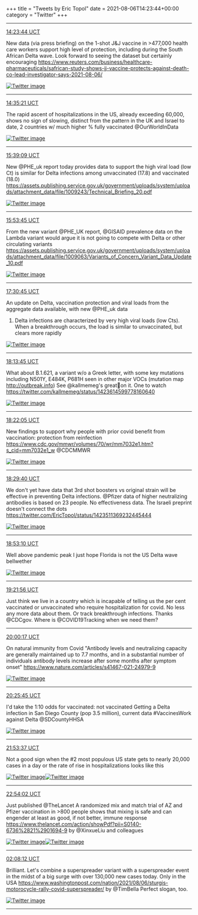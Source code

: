 +++
title = "Tweets by Eric Topol" 
date = 2021-08-06T14:23:44+00:00
category = "Twitter"
+++


---

<a href="https://twitter.com/erictopol/status/1423651004428406785" target="_blank" rel="noreferer">14:23:44 UCT</a>

New data (via press briefing) on the 1-shot J&amp;J vaccine in &gt;477,000 health care workers support high level of protection, including during the South African Delta wave. Look forward to seeing the dataset but certainly encouraging
https://www.reuters.com/business/healthcare-pharmaceuticals/safrican-study-shows-jj-vaccine-protects-against-death-co-lead-investigator-says-2021-08-06/ 

<a href="E8HSRD2VoA4yP9i.png"  ><img src="E8HSRD2VoA4yP9i.png" alt="Twitter image" ></img></a>

---

<a href="https://twitter.com/erictopol/status/1423653927644401674" target="_blank" rel="noreferer">14:35:21 UCT</a>

The rapid ascent of hospitalizations in the US, already exceeding 60,000, shows no sign of slowing, distinct from the pattern in the UK and Israel to date, 2 countries w/ much higher % fully vaccinated 
@OurWorldInData 

<a href="E8HVamAUUAM0H01.jpg"  ><img src="E8HVamAUUAM0H01.jpg" alt="Twitter image" ></img></a>

---

<a href="https://twitter.com/erictopol/status/1423669985646288907" target="_blank" rel="noreferer">15:39:09 UCT</a>

New @PHE_uk report today provides data to support the high viral load (low Ct) is similar for Delta infections among unvaccinated (17.8) and vaccinated (18.0) https://assets.publishing.service.gov.uk/government/uploads/system/uploads/attachment_data/file/1009243/Technical_Briefing_20.pdf 

<a href="E8HkBUNVoAc8K-b.jpg"  ><img src="E8HkBUNVoAc8K-b.jpg" alt="Twitter image" ></img></a>

---

<a href="https://twitter.com/erictopol/status/1423673657402949644" target="_blank" rel="noreferer">15:53:45 UCT</a>

From the new variant @PHE_UK report, @GISAID prevalence data on the Lambda variant would argue it is not going to compete with Delta or other circulating variants
https://assets.publishing.service.gov.uk/government/uploads/system/uploads/attachment_data/file/1009063/Variants_of_Concern_Variant_Data_Update_10.pdf 

<a href="E8HnUaFVcAksYN3.jpg"  ><img src="E8HnUaFVcAksYN3.jpg" alt="Twitter image" ></img></a>

---

<a href="https://twitter.com/erictopol/status/1423698071112753153" target="_blank" rel="noreferer">17:30:45 UCT</a>

An update on Delta, vaccination protection and viral loads from the aggregate data available, with new @PHE_uk data
1. Delta infections are characterized by very high viral loads (low Cts). When a breakthrough occurs, the load is similar to unvaccinated, but clears more rapidly 

<a href="E8H6Ut-VcAEepPD.jpg"  ><img src="E8H6Ut-VcAEepPD.jpg" alt="Twitter image" ></img></a>

---

<a href="https://twitter.com/erictopol/status/1423708891116818432" target="_blank" rel="noreferer">18:13:45 UCT</a>

What about B.1.621, a variant w/o a Greek letter, with some key mutations including N501Y, E484K, P681H seen in other major VOCs (mutation map http://outbreak.info)
See @kallmemeg's great🧵on it. One to watch
https://twitter.com/kallmemeg/status/1423614599778160640 

<a href="E8IHObuVcAEe7gr.jpg"  ><img src="E8IHObuVcAEe7gr.jpg" alt="Twitter image" ></img></a>

---

<a href="https://twitter.com/erictopol/status/1423710986045825024" target="_blank" rel="noreferer">18:22:05 UCT</a>

New findings to support why people with prior covid benefit from vaccination: protection from reinfection 
https://www.cdc.gov/mmwr/volumes/70/wr/mm7032e1.htm?s_cid=mm7032e1_w @CDCMMWR 

<a href="E8IJS8fUcAQtBQn.png"  ><img src="E8IJS8fUcAQtBQn.png" alt="Twitter image" ></img></a>

---

<a href="https://twitter.com/erictopol/status/1423712894907154435" target="_blank" rel="noreferer">18:29:40 UCT</a>

We don't yet have data that 3rd shot boosters vs original strain will be effective in preventing Delta infections.
@Pfizer data of higher neutralizing antibodies is based on 23 people. No effectiveness data.
The Israeli preprint doesn't connect the dots
https://twitter.com/EricTopol/status/1423511369232445444 

<a href="E8IKsFWVEAAhcHa.jpg"  ><img src="E8IKsFWVEAAhcHa.jpg" alt="Twitter image" ></img></a>

---

<a href="https://twitter.com/erictopol/status/1423718811006472194" target="_blank" rel="noreferer">18:53:10 UCT</a>

Well above pandemic peak 
I just hope Florida is not the US Delta wave bellwether 

<a href="E8IQbXTVIAAuBW2.jpg"  ><img src="E8IQbXTVIAAuBW2.jpg" alt="Twitter image" ></img></a>

---

<a href="https://twitter.com/erictopol/status/1423726051474108417" target="_blank" rel="noreferer">19:21:56 UCT</a>

Just think we live in a country which is incapable of telling us the per cent vaccinated or unvaccinated who require hospitalization for covid. No less any more data about them. Or track breakthrough infections. Thanks @CDCgov. Where is @COVID19Tracking when we need them?



---

<a href="https://twitter.com/erictopol/status/1423735699157577737" target="_blank" rel="noreferer">20:00:17 UCT</a>

On natural immunity from Covid
"Antibody levels and neutralizing capacity are generally maintained up to 7.7 months, and in a substantial number of individuals antibody levels increase after some months after symptom onset"
https://www.nature.com/articles/s41467-021-24979-9 

<a href="E8Ifag_UUAAnn9f.jpg"  ><img src="E8Ifag_UUAAnn9f.jpg" alt="Twitter image" ></img></a>

---

<a href="https://twitter.com/erictopol/status/1423742110562324480" target="_blank" rel="noreferer">20:25:45 UCT</a>

I'd take the 1:10 odds for vaccinated: not vaccinated
Getting a Delta infection in San Diego County (pop 3.5 million), current data 
#VaccinesWork against Delta
@SDCountyHHSA 

<a href="E8IlqTTVEAMiWW2.jpg"  ><img src="E8IlqTTVEAMiWW2.jpg" alt="Twitter image" ></img></a>

---

<a href="https://twitter.com/erictopol/status/1423764222220009478" target="_blank" rel="noreferer">21:53:37 UCT</a>

Not a good sign when the #2 most populous US state gets to nearly 20,000 cases in a day or the rate of rise in hospitalizations looks like this 

<a href="E8I5-pMVcAE2Bs_.jpg"  ><img src="E8I5-pMVcAE2Bs_.jpg" alt="Twitter image" ></img></a><a href="E8I55HdUUAApvVk.jpg"  ><img src="E8I55HdUUAApvVk.jpg" alt="Twitter image" ></img></a>

---

<a href="https://twitter.com/erictopol/status/1423779427096293377" target="_blank" rel="noreferer">22:54:02 UCT</a>

Just published @TheLancet 
A randomized mix and match trial of AZ and Pfizer vaccination in &gt;800 people shows that mixing is safe and can engender at least as good, if not better, immune response 
https://www.thelancet.com/action/showPdf?pii=S0140-6736%2821%2901694-9 by @XinxueLiu and colleagues 

<a href="E8JGaNsUYAAVGcV.jpg"  ><img src="E8JGaNsUYAAVGcV.jpg" alt="Twitter image" ></img></a><a href="E8JGY7lVcAAg82P.jpg"  ><img src="E8JGY7lVcAAg82P.jpg" alt="Twitter image" ></img></a>

---

<a href="https://twitter.com/erictopol/status/1423828289659969538" target="_blank" rel="noreferer">02:08:12 UCT</a>

Brilliant.  Let's combine a superspreader variant with a superspreader event in the midst of a big surge with over 130,000 new cases today. Only in the USA
https://www.washingtonpost.com/nation/2021/08/06/sturgis-motorocycle-rally-covid-superspreader/ by @TimBella Perfect slogan, too. 

<a href="E8Jz3HtUcAMPjU4.jpg"  ><img src="E8Jz3HtUcAMPjU4.jpg" alt="Twitter image" ></img></a>

---